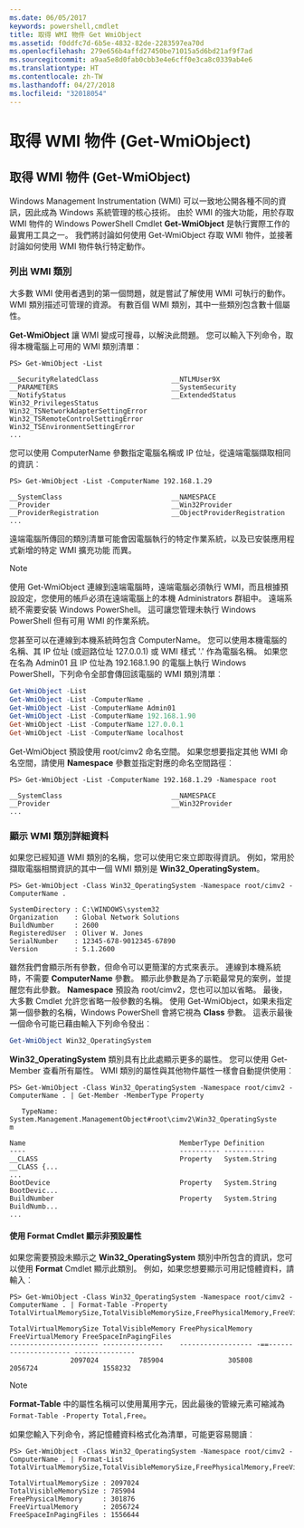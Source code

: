 ```yaml
---
ms.date: 06/05/2017
keywords: powershell,cmdlet
title: 取得 WMI 物件 Get WmiObject
ms.assetid: f0ddfc7d-6b5e-4832-82de-2283597ea70d
ms.openlocfilehash: 279e656b4affd27450be71015a5d6bd21af9f7ad
ms.sourcegitcommit: a9aa5e8d0fab0cbb3e4e6cff0e3ca8c0339ab4e6
ms.translationtype: HT
ms.contentlocale: zh-TW
ms.lasthandoff: 04/27/2018
ms.locfileid: "32018054"
---
```

# <a name="getting-wmi-objects-get-wmiobject"></a>取得 WMI 物件 (Get-WmiObject)

## <a name="getting-wmi-objects-get-wmiobject"></a>取得 WMI 物件 (Get-WmiObject)

Windows Management Instrumentation (WMI) 可以一致地公開各種不同的資訊，因此成為 Windows 系統管理的核心技術。 由於 WMI 的強大功能，用於存取 WMI 物件的 Windows PowerShell Cmdlet **Get-WmiObject** 是執行實際工作的最實用工具之一。 我們將討論如何使用 Get-WmiObject 存取 WMI 物件，並接著討論如何使用 WMI 物件執行特定動作。

### <a name="listing-wmi-classes"></a>列出 WMI 類別

大多數 WMI 使用者遇到的第一個問題，就是嘗試了解使用 WMI 可執行的動作。 WMI 類別描述可管理的資源。 有數百個 WMI 類別，其中一些類別包含數十個屬性。

**Get-WmiObject** 讓 WMI 變成可搜尋，以解決此問題。 您可以輸入下列命令，取得本機電腦上可用的 WMI 類別清單：

```
PS> Get-WmiObject -List

__SecurityRelatedClass                  __NTLMUser9X
__PARAMETERS                            __SystemSecurity
__NotifyStatus                          __ExtendedStatus
Win32_PrivilegesStatus                  Win32_TSNetworkAdapterSettingError
Win32_TSRemoteControlSettingError       Win32_TSEnvironmentSettingError
...
```

您可以使用 ComputerName 參數指定電腦名稱或 IP 位址，從遠端電腦擷取相同的資訊︰

```
PS> Get-WmiObject -List -ComputerName 192.168.1.29

__SystemClass                           __NAMESPACE
__Provider                              __Win32Provider
__ProviderRegistration                  __ObjectProviderRegistration
...
```

遠端電腦所傳回的類別清單可能會因電腦執行的特定作業系統，以及已安裝應用程式新增的特定 WMI 擴充功能 而異。

> [!NOTE]
> 使用 Get-WmiObject 連線到遠端電腦時，遠端電腦必須執行 WMI，而且根據預設設定，您使用的帳戶必須在遠端電腦上的本機 Administrators 群組中。 遠端系統不需要安裝 Windows PowerShell。 這可讓您管理未執行 Windows PowerShell 但有可用 WMI 的作業系統。

您甚至可以在連線到本機系統時包含 ComputerName。 您可以使用本機電腦的名稱、其 IP 位址 (或迴路位址 127.0.0.1) 或 WMI 樣式 '.' 作為電腦名稱。 如果您在名為 Admin01 且 IP 位址為 192.168.1.90 的電腦上執行 Windows PowerShell，下列命令全部會傳回該電腦的 WMI 類別清單︰

```powershell
Get-WmiObject -List
Get-WmiObject -List -ComputerName .
Get-WmiObject -List -ComputerName Admin01
Get-WmiObject -List -ComputerName 192.168.1.90
Get-WmiObject -List -ComputerName 127.0.0.1
Get-WmiObject -List -ComputerName localhost
```

Get-WmiObject 預設使用 root/cimv2 命名空間。 如果您想要指定其他 WMI 命名空間，請使用 **Namespace** 參數並指定對應的命名空間路徑︰

```
PS> Get-WmiObject -List -ComputerName 192.168.1.29 -Namespace root

__SystemClass                           __NAMESPACE
__Provider                              __Win32Provider
...
```

### <a name="displaying-wmi-class-details"></a>顯示 WMI 類別詳細資料

如果您已經知道 WMI 類別的名稱，您可以使用它來立即取得資訊。 例如，常用於擷取電腦相關資訊的其中一個 WMI 類別是 **Win32_OperatingSystem**。

```
PS> Get-WmiObject -Class Win32_OperatingSystem -Namespace root/cimv2 -ComputerName .

SystemDirectory : C:\WINDOWS\system32
Organization    : Global Network Solutions
BuildNumber     : 2600
RegisteredUser  : Oliver W. Jones
SerialNumber    : 12345-678-9012345-67890
Version         : 5.1.2600
```

雖然我們會顯示所有參數，但命令可以更簡潔的方式來表示。 連線到本機系統時，不需要 **ComputerName** 參數。 顯示此參數是為了示範最常見的案例，並提醒您有此參數。 **Namespace** 預設為 root/cimv2，您也可以加以省略。 最後，大多數 Cmdlet 允許您省略一般參數的名稱。 使用 Get-WmiObject，如果未指定第一個參數的名稱，Windows PowerShell 會將它視為 **Class** 參數。 這表示最後一個命令可能已藉由輸入下列命令發出︰

```powershell
Get-WmiObject Win32_OperatingSystem
```

**Win32_OperatingSystem** 類別具有比此處顯示更多的屬性。 您可以使用 Get-Member 查看所有屬性。 WMI 類別的屬性與其他物件屬性一樣會自動提供使用︰

```
PS> Get-WmiObject -Class Win32_OperatingSystem -Namespace root/cimv2 -ComputerName . | Get-Member -MemberType Property

   TypeName: System.Management.ManagementObject#root\cimv2\Win32_OperatingSyste
m

Name                                      MemberType Definition
----                                      ---------- ----------
__CLASS                                   Property   System.String __CLASS {...
...
BootDevice                                Property   System.String BootDevic...
BuildNumber                               Property   System.String BuildNumb...
...
```

#### <a name="displaying-non-default-properties-with-format-cmdlets"></a>使用 Format Cmdlet 顯示非預設屬性

如果您需要預設未顯示之 **Win32_OperatingSystem** 類別中所包含的資訊，您可以使用 **Format** Cmdlet 顯示此類別。 例如，如果您想要顯示可用記憶體資料，請輸入︰

```
PS> Get-WmiObject -Class Win32_OperatingSystem -Namespace root/cimv2 -ComputerName . | Format-Table -Property TotalVirtualMemorySize,TotalVisibleMemorySize,FreePhysicalMemory,FreeVirtualMemory,FreeSpaceInPagingFiles

TotalVirtualMemorySize TotalVisibleMemory FreePhysicalMemory FreeVirtualMemory FreeSpaceInPagingFiles
---------------------- ---------------    ------------------ -==--------------------- ---------------
               2097024          785904                305808           2056724                1558232
```

> [!NOTE]
> **Format-Table** 中的屬性名稱可以使用萬用字元，因此最後的管線元素可縮減為 `Format-Table -Property Total,Free`。

如果您輸入下列命令，將記憶體資料格式化為清單，可能更容易閱讀︰

```
PS> Get-WmiObject -Class Win32_OperatingSystem -Namespace root/cimv2 -ComputerName . | Format-List TotalVirtualMemorySize,TotalVisibleMemorySize,FreePhysicalMemory,FreeVirtualMemory,FreeSpaceInPagingFiles

TotalVirtualMemorySize : 2097024
TotalVisibleMemorySize : 785904
FreePhysicalMemory     : 301876
FreeVirtualMemory      : 2056724
FreeSpaceInPagingFiles : 1556644
```
